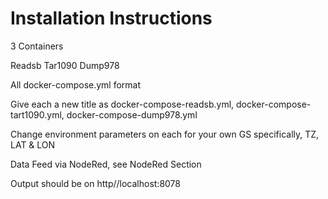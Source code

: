 # Installation Instructions # 

3 Containers 

Readsb 
Tar1090 
Dump978 

All docker-compose.yml format  

Give each a new title as docker-compose-readsb.yml,  docker-compose-tart1090.yml,  docker-compose-dump978.yml 

Change environment parameters on each for your own GS specifically, TZ, LAT & LON 

Data Feed via NodeRed, see NodeRed Section 

Output should be on http//localhost:8078

